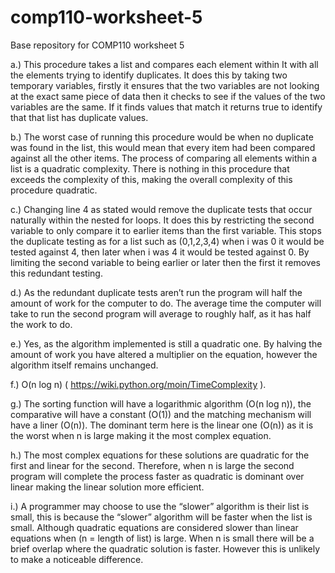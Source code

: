 # comp110-worksheet-5
Base repository for COMP110 worksheet 5



a.)	This procedure takes a list and compares each element within It with all the elements trying to identify duplicates. It does this by taking two temporary variables, firstly it ensures that the two variables are not looking at the exact same piece of data then it checks to see if the values of the two variables are the same. If it finds values that match it returns true to identify that that list has duplicate values.     

b.)	The worst case of running this procedure would be when no duplicate was found in the list, this would mean that every item had been compared against all the other items. The process of comparing all elements within a list is a quadratic complexity. There is nothing in this procedure that exceeds the complexity of this, making the overall complexity of this procedure quadratic.

c.)	Changing line 4 as stated would remove the duplicate tests that occur naturally within the nested for loops. It does this by restricting the second variable to only compare it to earlier items than the first variable. This stops the duplicate testing as for a list such as (0,1,2,3,4) when i was 0 it would be tested against 4, then later when i was 4 it would be tested against 0. By limiting the second variable to being earlier or later then the first it removes this redundant testing.

d.)	As the redundant duplicate tests aren’t run the program will half the amount of work for the computer to do. The average time the computer will take to run the second program will average to roughly half, as it has half the work to do.

e.)	Yes, as the algorithm implemented is still a quadratic one. By halving the amount of work you have altered a multiplier on the equation, however the algorithm itself remains unchanged.  

f.)	  O(n log n)   ( https://wiki.python.org/moin/TimeComplexity ).

g.)	The sorting function will have a logarithmic algorithm (O(n log n)), the comparative will have a constant (O(1)) and the matching mechanism will have a liner (O(n)). The dominant term here is the linear one (O(n)) as it is the worst when n is large making it the most complex equation.

h.)	The most complex equations for these solutions are quadratic for the first and linear for the second. Therefore, when n is large the second program will complete the process faster as quadratic is dominant over linear making the linear solution more efficient.

i.)	A programmer may choose to use the “slower” algorithm is their list is small, this is because the “slower” algorithm will be faster when the list is small. Although quadratic equations are considered slower than linear equations when (n = length of list) is large. When n is small there will be a brief overlap where the quadratic solution is faster. However this is unlikely to make a noticeable difference.       
